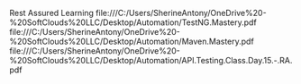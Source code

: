 Rest Assured Learning
file:///C:/Users/SherineAntony/OneDrive%20-%20SoftClouds%20LLC/Desktop/Automation/TestNG.Mastery.pdf
file:///C:/Users/SherineAntony/OneDrive%20-%20SoftClouds%20LLC/Desktop/Automation/Maven.Mastery.pdf
file:///C:/Users/SherineAntony/OneDrive%20-%20SoftClouds%20LLC/Desktop/Automation/API.Testing.Class.Day.15.-.RA.pdf
